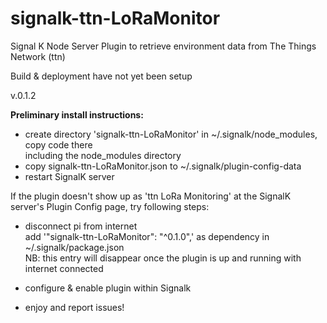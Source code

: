 # signalk-ttn-LoRaMonitor
Signal K Node Server Plugin to retrieve environment data from The Things Network (ttn)

Build & deployment have not yet been setup  

v.0.1.2

**Preliminary install instructions:**

* create directory 'signalk-ttn-LoRaMonitor' in ~/.signalk/node_modules, copy code there  
including the node_modules directory
* copy signalk-ttn-LoRaMonitor.json to ~/.signalk/plugin-config-data  
* restart SignalK server

If the plugin doesn't show up as 'ttn LoRa Monitoring' at the SignalK server's Plugin Config page, try following steps:

* disconnect pi from internet  
add '"signalk-ttn-LoRaMonitor": "^0.1.0",' as dependency in ~/.signalk/package.json  
NB: this entry will disappear once the plugin is up and running with internet connected

* configure & enable plugin within Signalk
* enjoy and report issues!
